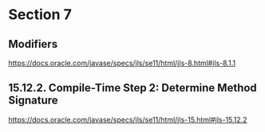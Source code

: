 # Section 7
## Modifiers

https://docs.oracle.com/javase/specs/jls/se11/html/jls-8.html#jls-8.1.1

## 15.12.2. Compile-Time Step 2: Determine Method Signature
https://docs.oracle.com/javase/specs/jls/se11/html/jls-15.html#jls-15.12.2